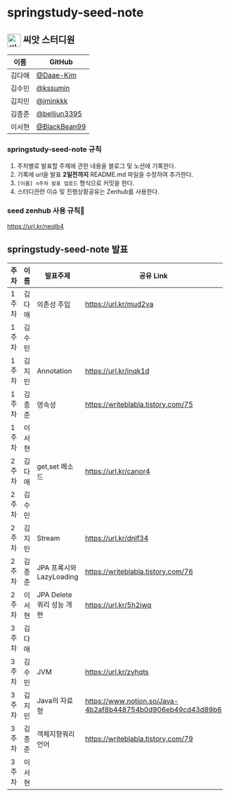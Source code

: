 # springstudy-seed-note

## <img src="http://plasedu.org/plas/web/korean/image/level/level01.png" alt="씨앗" align="center" style="margin: 0px; padding: 0px; border: 1px solid rgb(211, 211, 211); outline: none; vertical-align: middle; width: 30px; border-radius: 2px;" title=""> 씨앗 스터디원 

| 이름   | GitHub                                         |
| ------ | ---------------------------------------------- |
| 김다애 | [@Daae-Kim](https://github.com/Daae-Kim) |
| 김수민 | [@kssumin](https://github.com/kssumin) |
| 김지민 | [@jminkkk](https://github.com/jminkkk) |
| 김종준 | [@belljun3395](https://github.com/belljun3395) |
| 이서현 | [@BlackBean99](https://github.com/BlackBean99) |

### springstudy-seed-note 규칙
1. 주차별로 발표할 주제에 관한 내용을 블로그 및 노션에 기록한다.
2. 기록에 url을 발표 **2일전까지** README.md 파일을 수정하여 추가한다.
3. `[이름] n주차 발표 업로드` 형식으로 커밋을 한다.
4. 스터디관련 이슈 및 진행상황공유는 Zenhub를 사용한다.

### seed zenhub 사용 규칙:seedling:
https://url.kr/neqlb4


## springstudy-seed-note 발표
| 주차 | 이름 | 발표주제| 공유 Link |
| --- | --- | -------- | -------- |
| 1주차 | 김다애 |의존성 주입 | https://url.kr/mud2va | 
| 1주차 | 김수민 | | |
| 1주차 | 김지민| Annotation | https://url.kr/inqk1d |
| 1주차 | 김종준 | 영속성 | https://writeblabla.tistory.com/75 |
| 1주차 | 이서현 | | |
| 2주차 | 김다애 | get,set 메소드| https://url.kr/canor4 | 
| 2주차 | 김수민 | | |
| 2주차 | 김지민| Stream | https://url.kr/dnlf34 |
| 2주차 | 김종준 | JPA 프록시와 LazyLoading | https://writeblabla.tistory.com/76 |
| 2주차 | 이서현 | JPA Delete 쿼리 성능 개편 | https://url.kr/5h2iwq |
| 3주차 | 김다애 | | | 
| 3주차 | 김수민 |JVM|https://url.kr/zyhqts|
| 3주차 | 김지민| Java의 자료형 | https://www.notion.so/Java-4b2af8b448754b0d906eb49cd43d89b6 |
| 3주차 | 김종준 | 객체지향쿼리언어 | https://writeblabla.tistory.com/79 |
| 3주차 | 이서현 | | |

